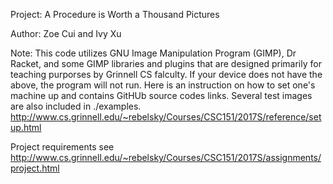 Project: A Procedure is Worth a Thousand Pictures

Author: Zoe Cui and Ivy Xu

Note: This code utilizes GNU Image Manipulation Program (GIMP), Dr Racket, and some GIMP libraries and plugins that are designed primarily for teaching purporses by Grinnell CS falculty. If your device does not have the above, the program will not run. Here is an instruction on how to set one's machine up and contains GitHUb source codes links. Several test images are also included in ./examples.
http://www.cs.grinnell.edu/~rebelsky/Courses/CSC151/2017S/reference/setup.html

Project requirements see http://www.cs.grinnell.edu/~rebelsky/Courses/CSC151/2017S/assignments/project.html

